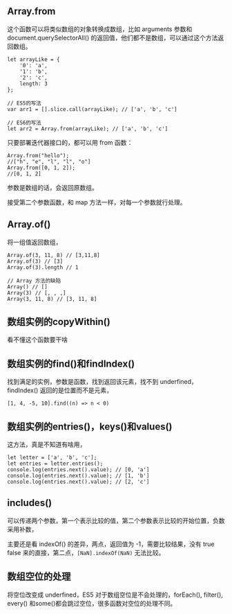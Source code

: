 ## Array.from

这个函数可以将类似数组的对象转换成数组，比如 arguments 参数和 document.querySelectorAll() 的返回值，他们都不是数组，可以通过这个方法返回数组。

```
let arrayLike = {
    '0': 'a',
    '1': 'b',
    '2': 'c',
    length: 3
};

// ES5的写法
var arr1 = [].slice.call(arrayLike); // ['a', 'b', 'c']

// ES6的写法
let arr2 = Array.from(arrayLike); // ['a', 'b', 'c']
```

只要部署迭代器接口的，都可以用 from 函数：

```
Array.from("hello");
//["h", "e", "l", "l", "o"]
Array.from([0, 1, 2]);
//[0, 1, 2]
```

参数是数组的话，会返回原数组。

接受第二个参数函数，和 map 方法一样，对每一个参数就行处理。

## Array.of()

将一组值返回数组，

```
Array.of(3, 11, 8) // [3,11,8]
Array.of(3) // [3]
Array.of(3).length // 1

// Array 方法的缺陷
Array() // []
Array(3) // [, , ,]
Array(3, 11, 8) // [3, 11, 8]
```

## 数组实例的copyWithin() 

看不懂这个函数要干啥

## 数组实例的find()和findIndex() 

找到满足的实例，参数是函数，找到返回该元素，找不到 underfined，findIndex() 返回的是位置而不是元素，

```
[1, 4, -5, 10].find((n) => n < 0)
```

## 数组实例的entries()，keys()和values() 

这方法，真是不知道有啥用，

```
let letter = ['a', 'b', 'c'];
let entries = letter.entries();
console.log(entries.next().value); // [0, 'a']
console.log(entries.next().value); // [1, 'b']
console.log(entries.next().value); // [2, 'c']
```

## includes()

可以传递两个参数，第一个表示比较的值，第二个参数表示比较的开始位置，负数采用补数，

主要还是看 indexOf() 的差异，两点，返回值为 -1，需要比较结果，没有 true false 来的直接，第二点，`[NaN].indexOf(NaN)` 无法比较。

## 数组空位的处理

将空位改变成 underfined，ES5 对于数组空位是不会处理的，forEach(), filter(), every() 和some()都会跳过空位，很多函数对空位的处理不同。